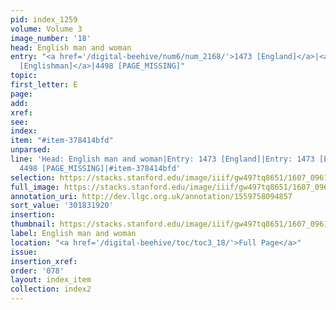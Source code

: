 ```yaml
---
pid: index_1259
volume: Volume 3
image_number: '18'
head: English man and woman
entry: "<a href='/digital-beehive/num6/num_2168/'>1473 [England]</a>|<a href='/digital-beehive/num6/num_2169/'>1473
  [Englishman]</a>|4498 [PAGE_MISSING]"
topic:
first_letter: E
page:
add:
xref:
see:
index:
item: "#item-378414bfd"
unparsed:
line: 'Head: English man and woman|Entry: 1473 [England]|Entry: 1473 [Englishman]|Entry:
  4498 [PAGE_MISSING]|#item-378414bfd'
selection: https://stacks.stanford.edu/image/iiif/gw497tq8651/1607_0961/1813,1920,643,142/full/0/default.jpg
full_image: https://stacks.stanford.edu/image/iiif/gw497tq8651/1607_0961/full/full/0/default.jpg
annotation_uri: http://dev.llgc.org.uk/annotation/1559758094857
sort_value: '301831920'
insertion:
thumbnail: https://stacks.stanford.edu/image/iiif/gw497tq8651/1607_0961/1813,1920,643,142/150,/0/default.jpg
label: English man and woman
location: "<a href='/digital-beehive/toc/toc3_18/'>Full Page</a>"
issue:
insertion_xref:
order: '078'
layout: index_item
collection: index2
---
```

